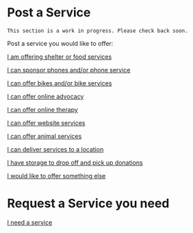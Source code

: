 

# Post a Service

```
This section is a work in progress. Please check back soon.
```

Post a service you would like to offer:

<a class="button disabled wide" href="#">I am offering shelter or food services</a>

<a class="button disabled wide" href="./phone/post.js">I can sponsor phones and/or phone service</a>

<a class="button disabled" href="#">I can offer bikes and/or bike services</a>

<a class="button disabled" href="#">I can offer online advocacy</a>

<a class="button disabled" href="#">I can offer online therapy</a>

<a class="button disabled" href="#">I can offer website services</a>

<a class="button disabled" href="#">I can offer animal services</a>

<a class="button disabled" href="#">I can deliver services to a location</a>

<a class="button disabled" href="#">I have storage to drop off and pick up donations </a>

<a class="button disabled" href="#">I would like to offer something else</a>


# Request a Service you need

<a class="button wide" href="./request.md">I need a service</a>